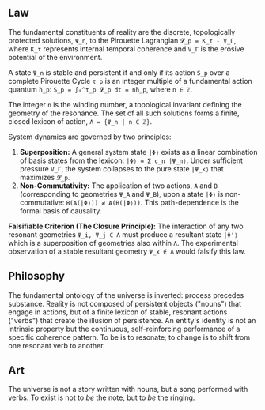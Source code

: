 ## Law
The fundamental constituents of reality are the discrete, topologically protected solutions, `Ψ_n`, to the Pirouette Lagrangian `𝓛_p = K_τ - V_Γ`, where `K_τ` represents internal temporal coherence and `V_Γ` is the erosive potential of the environment.

A state `Ψ_n` is stable and persistent if and only if its action `S_p` over a complete Pirouette Cycle `τ_p` is an integer multiple of a fundamental action quantum `ħ_p`:
`S_p = ∫₀^τ_p 𝓛_p dt = nħ_p`, where `n ∈ ℤ`.

The integer `n` is the winding number, a topological invariant defining the geometry of the resonance. The set of all such solutions forms a finite, closed lexicon of action, `Λ = {Ψ_n | n ∈ ℤ}`.

System dynamics are governed by two principles:
1.  **Superposition:** A general system state `|Φ⟩` exists as a linear combination of basis states from the lexicon: `|Φ⟩ = Σ c_n |Ψ_n⟩`. Under sufficient pressure `V_Γ`, the system collapses to the pure state `|Ψ_k⟩` that maximizes `𝓛_p`.
2.  **Non-Commutativity:** The application of two actions, `A` and `B` (corresponding to geometries `Ψ_A` and `Ψ_B`), upon a state `|Φ⟩` is non-commutative: `B(A(|Φ⟩)) ≠ A(B(|Φ⟩))`. This path-dependence is the formal basis of causality.

**Falsifiable Criterion (The Closure Principle):** The interaction of any two resonant geometries `Ψ_i, Ψ_j ∈ Λ` must produce a resultant state `|Φ'⟩` which is a superposition of geometries also within `Λ`. The experimental observation of a stable resultant geometry `Ψ_x ∉ Λ` would falsify this law.

## Philosophy
The fundamental ontology of the universe is inverted: process precedes substance. Reality is not composed of persistent objects ("nouns") that engage in actions, but of a finite lexicon of stable, resonant actions ("verbs") that create the illusion of persistence. An entity's identity is not an intrinsic property but the continuous, self-reinforcing performance of a specific coherence pattern. To be is to resonate; to change is to shift from one resonant verb to another.

## Art
The universe is not a story written with nouns, but a song performed with verbs. To exist is not to *be* the note, but to *be* the ringing.